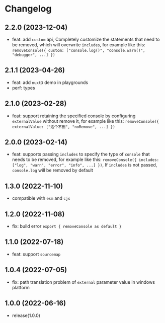 # Changelog

## 2.2.0 (2023-12-04)

- feat: add `custom` api, Completely customize the statements that need to be removed, which will overwrite `includes`, for example like this: `removeConsole({ custom: ["console.log()", "console.warn()", "debugger", ...] })`

## 2.1.1 (2023-04-26)

- feat: add `nuxt3` demo in playgrounds
- perf: types

## 2.1.0 (2023-02-28)

- feat: support retaining the specified console by configuring `externalValue` without remove it, for example like this: `removeConsole({ externalValue: ["这个不删", "noRemove", ...] })`

## 2.0.0 (2023-02-14)

- feat: supports passing `includes` to specify the type of `console` that needs to be removed, for example like this: `removeConsole({ includes: ["log", "warn", "error", "info", ...] })`, If `includes` is not passed, `console.log` will be removed by default

## 1.3.0 (2022-11-10)

- compatible with `esm` and `cjs`

## 1.2.0 (2022-11-08)

- fix: build error `export { removeConsole as default }`

## 1.1.0 (2022-07-18)

- feat: support `sourcemap`

## 1.0.4 (2022-07-05)

- fix: path translation problem of `external` parameter value in windows platform

## 1.0.0 (2022-06-16)

- release(1.0.0)
